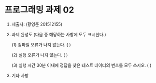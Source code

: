 ﻿# 프로그래밍 과제 02

1. 제출자:   (황영준 201512155)

2. 과제 완성도 (다음 중 해당하는 사항에 모두 표시한다.)

	(1) 컴파일 오류가 나지 않는다. (    )
    
	(2) 실행 오류가 나지 않는다. (    )
    
	(3) 실행 시간 30분 이내에 정답을 찾은 테스트 데이터의 번호를 모두 쓰시오. (                                                             )
    
3. 기타 사항 


